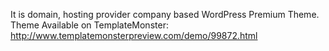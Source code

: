 It is domain, hosting provider company based WordPress Premium Theme. Theme Available on TemplateMonster: http://www.templatemonsterpreview.com/demo/99872.html
